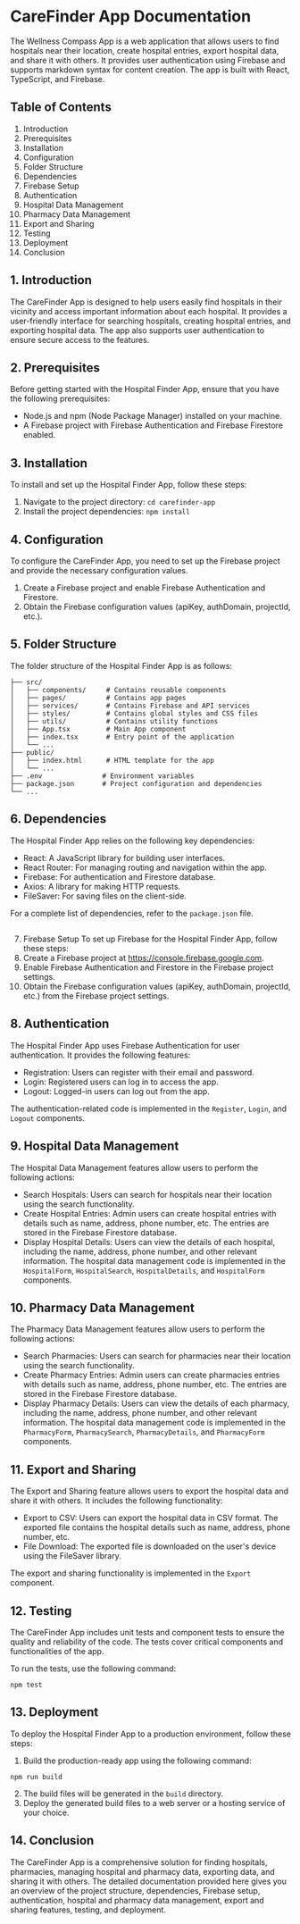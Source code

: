 # CareFinder App Documentation

The Wellness Compass App is a web application that allows users to find hospitals near their location, create hospital entries, export hospital data, and share it with others. It provides user authentication using Firebase and supports markdown syntax for content creation. The app is built with React, TypeScript, and Firebase.

## Table of Contents
1. Introduction
2. Prerequisites
3. Installation
4. Configuration
5. Folder Structure
6. Dependencies
7. Firebase Setup
8. Authentication
9. Hospital Data Management
10. Pharmacy Data Management
11. Export and Sharing
12. Testing
13. Deployment
14. Conclusion

## 1. Introduction
The CareFinder App is designed to help users easily find hospitals in their vicinity and access important information about each hospital. It provides a user-friendly interface for searching hospitals, creating hospital entries, and exporting hospital data. The app also supports user authentication to ensure secure access to the features.

## 2. Prerequisites
Before getting started with the Hospital Finder App, ensure that you have the following prerequisites:
- Node.js and npm (Node Package Manager) installed on your machine.
- A Firebase project with Firebase Authentication and Firebase Firestore enabled.

## 3. Installation
To install and set up the Hospital Finder App, follow these steps:
1. Navigate to the project directory: `cd carefinder-app`
2. Install the project dependencies: `npm install`

## 4. Configuration
To configure the CareFinder App, you need to set up the Firebase project and provide the necessary configuration values.
1. Create a Firebase project and enable Firebase Authentication and Firestore.
2. Obtain the Firebase configuration values (apiKey, authDomain, projectId, etc.).


## 5. Folder Structure
The folder structure of the Hospital Finder App is as follows:
```
├── src/
│   ├── components/     # Contains reusable components
│   ├── pages/          # Contains app pages
│   ├── services/       # Contains Firebase and API services
│   ├── styles/         # Contains global styles and CSS files
│   ├── utils/          # Contains utility functions
│   ├── App.tsx         # Main App component
│   ├── index.tsx       # Entry point of the application
│   └── ...
├── public/
│   ├── index.html      # HTML template for the app
│   └── ...
├── .env               # Environment variables
├── package.json       # Project configuration and dependencies
└── ...
```

## 6. Dependencies
The Hospital Finder App relies on the following key dependencies:
- React: A JavaScript library for building user interfaces.
- React Router: For managing routing and navigation within the app.
- Firebase: For authentication and Firestore database.
- Axios: A library for making HTTP requests.
- FileSaver: For saving files on the client-side.

For a complete list of dependencies, refer to the `package.json` file.

##

 7. Firebase Setup
To set up Firebase for the Hospital Finder App, follow these steps:
1. Create a Firebase project at https://console.firebase.google.com.
2. Enable Firebase Authentication and Firestore in the Firebase project settings.
3. Obtain the Firebase configuration values (apiKey, authDomain, projectId, etc.) from the Firebase project settings.

## 8. Authentication
The Hospital Finder App uses Firebase Authentication for user authentication. It provides the following features:
- Registration: Users can register with their email and password.
- Login: Registered users can log in to access the app.
- Logout: Logged-in users can log out from the app.

The authentication-related code is implemented in the `Register`, `Login`, and `Logout` components.

## 9. Hospital Data Management
The Hospital Data Management features allow users to perform the following actions:
- Search Hospitals: Users can search for hospitals near their location using the search functionality.
- Create Hospital Entries: Admin users can create hospital entries with details such as name, address, phone number, etc. The entries are stored in the Firebase Firestore database.
- Display Hospital Details: Users can view the details of each hospital, including the name, address, phone number, and other relevant information.
The hospital data management code is implemented in the  `HospitalForm`, `HospitalSearch`, `HospitalDetails`, and `HospitalForm` components.

## 10. Pharmacy Data Management
The Pharmacy Data Management features allow users to perform the following actions:
- Search Pharmacies: Users can search for pharmacies near their location using the search functionality.
- Create Pharmacy Entries: Admin users can create pharmacies entries with details such as name, address, phone number, etc. The entries are stored in the Firebase Firestore database.
- Display Pharmacy Details: Users can view the details of each pharmacy, including the name, address, phone number, and other relevant information.
The hospital data management code is implemented in the 
`PharmacyForm`,
`PharmacySearch`, `PharmacyDetails`, and `PharmacyForm` components.

## 11. Export and Sharing
The Export and Sharing feature allows users to export the hospital data and share it with others. It includes the following functionality:
- Export to CSV: Users can export the hospital data in CSV format. The exported file contains the hospital details such as name, address, phone number, etc.
- File Download: The exported file is downloaded on the user's device using the FileSaver library.

The export and sharing functionality is implemented in the `Export` component.

## 12. Testing
The CareFinder App includes unit tests and component tests to ensure the quality and reliability of the code. The tests cover critical components and functionalities of the app.

To run the tests, use the following command:
```
npm test
```

## 13. Deployment
To deploy the Hospital Finder App to a production environment, follow these steps:
1. Build the production-ready app using the following command:
```
npm run build
```
2. The build files will be generated in the `build` directory.
3. Deploy the generated build files to a web server or a hosting service of your choice.

## 14. Conclusion
The CareFinder App is a comprehensive solution for finding hospitals, pharmacies, managing hospital and pharmacy data, exporting data, and sharing it with others. The detailed documentation provided here gives you an overview of the project structure, dependencies, Firebase setup, authentication, hospital and pharmacy data management, export and sharing features, testing, and deployment.